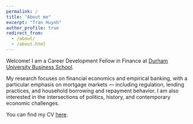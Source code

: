 ```yaml
---
permalink: /
title: "About me"
excerpt: "Tran Huynh"
author_profile: true
redirect_from: 
  - /about/
  - /about.html
---
```



Welcome! I am a Career Development Fellow in Finance at [Durham University Business School](https://www.durham.ac.uk/business/). 

My research focuses on financial economics and empirical banking, with a particular emphasis on mortgage markets — including regulation, lending practices, and household borrowing and repayment behavior. I am also interested in the intersections of politics, history, and contemporary economic challenges. 

You can find my CV [here](https://tranhuynh23.github.io/files/CV_Tran_Huynh.pdf).
